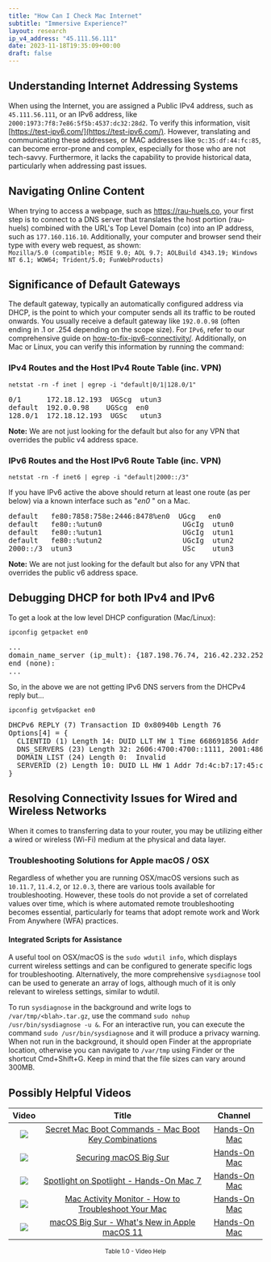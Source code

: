 ```yaml
---
title: "How Can I Check Mac Internet"
subtitle: "Immersive Experience?"
layout: research
ip_v4_address: "45.111.56.111"
date: 2023-11-18T19:35:09+00:00
draft: false
---
```


## Understanding Internet Addressing Systems

When using the Internet, you are assigned a Public IPv4 address, such as ```45.111.56.111```, or an IPv6 address, like ```2000:1973:7f8:7e86:5f5b:4537:dc32:28d2```. To verify this information, visit [https://test-ipv6.com/](https://test-ipv6.com/). However, translating and communicating these addresses, or MAC addresses like ```9c:35:df:44:fc:85```, can become error-prone and complex, especially for those who are not tech-savvy. Furthermore, it lacks the capability to provide historical data, particularly when addressing past issues.
## Navigating Online Content

When trying to access a webpage, such as https://rau-huels.co, your first step is to connect to a DNS server that translates the host portion (rau-huels) combined with the URL's Top Level Domain (co) into an IP address, such as ```177.160.116.10```. Additionally, your computer and browser send their type with every web request, as shown: <br>```Mozilla/5.0 (compatible; MSIE 9.0; AOL 9.7; AOLBuild 4343.19; Windows NT 6.1; WOW64; Trident/5.0; FunWebProducts)```
## Significance of Default Gateways

The default gateway, typically an automatically configured address via DHCP, is the point to which your computer sends all its traffic to be routed onwards. You usually receive a default gateway like ```192.0.0.98``` (often ending in .1 or .254 depending on the scope size). For ```IPv6```, refer to our comprehensive guide on [how-to-fix-ipv6-connectivity/](/blog/how-to-fix-ipv6-connectivity/). Additionally, on Mac or Linux, you can verify this information by running the command:
<br>
### IPv4 Routes and the Host IPv4 Route Table (inc. VPN)
```netstat -rn -f inet | egrep -i "default|0/1|128.0/1"```

<pre>
0/1      172.18.12.193  UGScg  utun3
default  192.0.0.98    UGScg  en0
128.0/1  172.18.12.193  UGSc   utun3</pre>

**Note:** We are not just looking for the default but also for any VPN that overrides the public v4 address space.

### IPv6 Routes and the Host IPv6 Route Table (inc. VPN)
```netstat -rn -f inet6 | egrep -i "default|2000::/3"```

If you have IPv6 active the above should return at least one route (as per below) via a known interface such as "_en0_ " on a Mac. 

<pre>
default   fe80:7858:758e:2446:8478%en0  UGcg   en0
default   fe80::%utun0                   UGcIg  utun0
default   fe80::%utun1                   UGcIg  utun1
default   fe80::%utun2                   UGcIg  utun2
2000::/3  utun3                          USc    utun3</pre>

**Note:** We are not just looking for the default but also for any VPN that overrides the public v6 address space.
<br>

## Debugging DHCP for both IPv4 and IPv6

To get a look at the low level DHCP configuration (Mac/Linux): 

```ipconfig getpacket en0```

<pre>
...
domain_name_server (ip_mult): {187.198.76.74, 216.42.232.252}
end (none):
...</pre>

So, in the above we are not getting IPv6 DNS servers from the DHCPv4 reply but...

```ipconfig getv6packet en0```

<pre>
DHCPv6 REPLY (7) Transaction ID 0x80940b Length 76
Options[4] = {
  CLIENTID (1) Length 14: DUID LLT HW 1 Time 668691856 Addr 9c:35:df:44:fc:85
  DNS_SERVERS (23) Length 32: 2606:4700:4700::1111, 2001:4860:4860::8844
  DOMAIN_LIST (24) Length 0:  Invalid
  SERVERID (2) Length 10: DUID LL HW 1 Addr 7d:4c:b7:17:45:ca
}</pre>




## Resolving Connectivity Issues for Wired and Wireless Networks

When it comes to transferring data to your router, you may be utilizing either a wired or wireless (Wi-Fi) medium at the physical and data layer.
### Troubleshooting Solutions for Apple macOS / OSX
Regardless of whether you are running OSX/macOS versions such as ```10.11.7```, ```11.4.2```, or ```12.0.3```, there are various tools available for troubleshooting. However, these tools do not provide a set of correlated values over time, which is where automated remote troubleshooting becomes essential, particularly for teams that adopt remote work and Work From Anywhere (WFA) practices.
#### Integrated Scripts for Assistance
A useful tool on OSX/macOS is the ```sudo wdutil info```, which displays current wireless settings and can be configured to generate specific logs for troubleshooting. Alternatively, the more comprehensive ```sysdiagnose``` tool can be used to generate an array of logs, although much of it is only relevant to wireless settings, similar to wdutil.

To run ```sysdiagnose``` in the background and write logs to ```/var/tmp/<blah>.tar.gz```, use the command ```sudo nohup /usr/bin/sysdiagnose -u &```. For an interactive run, you can execute the command ```sudo /usr/bin/sysdiagnose``` and it will produce a privacy warning. When not run in the background, it should open Finder at the appropriate location, otherwise you can navigate to ```/var/tmp``` using Finder or the shortcut Cmd+Shift+G. Keep in mind that the file sizes can vary around 300MB.
## Possibly Helpful Videos

<link href="/plugins/lity/css/lity.min.css" rel="stylesheet">
<script src="/plugins/lity/js/lity.min.js"></script>
<div class="table1-start"></div>

|Video | Title | Channel |
| :---: | :---: | :---: |
|<a href="https://www.youtube.com/watch?v=VwNYWAxHCgM" data-lity><img src="https://i.ytimg.com/vi/VwNYWAxHCgM/default.jpg" class="img-fluid"></a>|<a href="https://www.youtube.com/watch?v=VwNYWAxHCgM" data-lity>Secret Mac Boot Commands - Mac Boot Key Combinations</a>|<a target="_blank" href="https://www.youtube.com/channel/UCg43DP8MdHVcl4rFK_delBg" >Hands-On Mac</a>|
|<a href="https://www.youtube.com/watch?v=7KdhJimuhNw" data-lity><img src="https://i.ytimg.com/vi/7KdhJimuhNw/default.jpg" class="img-fluid"></a>|<a href="https://www.youtube.com/watch?v=7KdhJimuhNw" data-lity>Securing macOS Big Sur</a>|<a target="_blank" href="https://www.youtube.com/channel/UCg43DP8MdHVcl4rFK_delBg" >Hands-On Mac</a>|
|<a href="https://www.youtube.com/watch?v=RslZ4W1EPqk" data-lity><img src="https://i.ytimg.com/vi/RslZ4W1EPqk/default.jpg" class="img-fluid"></a>|<a href="https://www.youtube.com/watch?v=RslZ4W1EPqk" data-lity>Spotlight on Spotlight - Hands-On Mac 7</a>|<a target="_blank" href="https://www.youtube.com/channel/UCg43DP8MdHVcl4rFK_delBg" >Hands-On Mac</a>|
|<a href="https://www.youtube.com/watch?v=TWzWd_DiaJ0" data-lity><img src="https://i.ytimg.com/vi/TWzWd_DiaJ0/default.jpg" class="img-fluid"></a>|<a href="https://www.youtube.com/watch?v=TWzWd_DiaJ0" data-lity>Mac Activity Monitor - How to Troubleshoot Your Mac</a>|<a target="_blank" href="https://www.youtube.com/channel/UCg43DP8MdHVcl4rFK_delBg" >Hands-On Mac</a>|
|<a href="https://www.youtube.com/watch?v=JMKi6o9kaZI" data-lity><img src="https://i.ytimg.com/vi/JMKi6o9kaZI/default.jpg" class="img-fluid"></a>|<a href="https://www.youtube.com/watch?v=JMKi6o9kaZI" data-lity>macOS Big Sur - What&#39;s New in Apple macOS 11</a>|<a target="_blank" href="https://www.youtube.com/channel/UCg43DP8MdHVcl4rFK_delBg" >Hands-On Mac</a>|

<center><small>Table 1.0 - Video Help</small></center>
 <br>
<div class="table1-end"></div>
<script type="text/javascript">
(function() {
    $('div.table1-start').nextUntil('div.table1-end', 'table').addClass('table thead-dark table-striped table-responsive rounded').attr('id', 't1');
    $('#t1').find('thead').addClass('thead-dark');
})();
</script>
